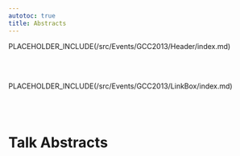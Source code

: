 ```yaml
---
autotoc: true
title: Abstracts
---
```

PLACEHOLDER_INCLUDE(/src/Events/GCC2013/Header/index.md)

<br /><br />



PLACEHOLDER_INCLUDE(/src/Events/GCC2013/LinkBox/index.md)



<br /><br />

# Talk Abstracts


